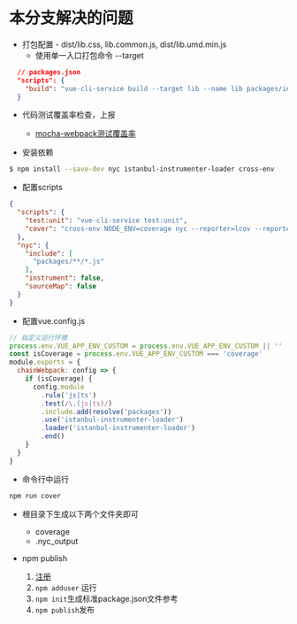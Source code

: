 # 本分支解决的问题
* 打包配置 - dist/lib.css, lib.common.js, dist/lib.umd.min.js
  * 使用单一入口打包命令 --target

```json
  // packages.json
  "scripts": {
    "build": "vue-cli-service build --target lib --name lib packages/index.js"
  }
```
* 代码测试覆盖率检查，上报
  * [mocha-webpack测试覆盖率](https://github.com/zinserjan/mocha-webpack/blob/master/docs/guides/code-coverage.md)

* 安装依赖
```bash
$ npm install --save-dev nyc istanbul-instrumenter-loader cross-env
```
* 配置scripts
```json
{
  "scripts": {
    "test:unit": "vue-cli-service test:unit",
    "cover": "cross-env NODE_ENV=coverage nyc --reporter=lcov --reporter=text npm run test:unit"
  },
  "nyc": {
    "include": [
      "packages/**/*.js"
    ],
    "instrument": false,
    "sourceMap": false
  }
}
```

* 配置vue.config.js

```js
// 自定义运行环境
process.env.VUE_APP_ENV_CUSTOM = process.env.VUE_APP_ENV_CUSTOM || ''
const isCoverage = process.env.VUE_APP_ENV_CUSTOM === 'coverage'
module.exports = {
  chainWebpack: config => {
    if (isCoverage) {
      config.module
        .rule('js|ts')
        .test(/\.(js|ts)/)
        .include.add(resolve('packages'))
        .use('istanbul-instrumenter-loader')
        .loader('istanbul-instrumenter-loader')
        .end()
    }
  }
}
```

* 命令行中运行

```bash
npm run cover
```

* 根目录下生成以下两个文件夹即可
  * coverage
  * .nyc_output

* npm publish
  1. [注册](https://www.npmjs.com/signup)
  2. `npm adduser` 运行
  3. `npm init`生成标准package.json文件参考
  4. `npm publish`发布

